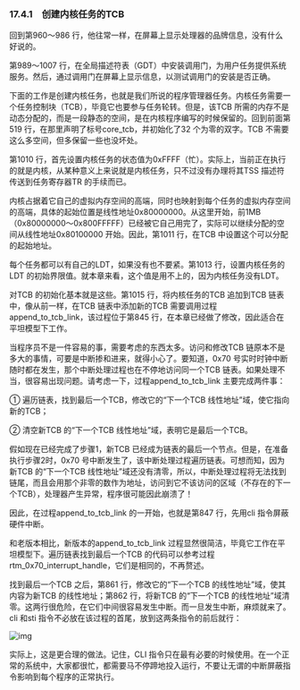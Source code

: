 ### 17.4.1　创建内核任务的TCB

回到第960～986 行，他往常一样，在屏幕上显示处理器的品牌信息，没有什么好说的。

第989～1007 行，在全局描述符表（GDT）中安装调用门，为用户任务提供系统服务。然后，通过调用门在屏幕上显示信息，以测试调用门的安装是否正确。

下面的工作是创建内核任务，也就是我们所说的程序管理器任务。内核任务需要一个任务控制块（TCB），毕竟它也要参与任务轮转。但是，该TCB 所需的内存不是动态分配的，而是一段静态的空间，是在内核程序编写的时候保留的。回到前面第519 行，在那里声明了标号core_tcb，并初始化了32 个为零的双字。TCB 不需要这么多空间，但多保留一些也没坏处。

第1010 行，首先设置内核任务的状态值为0xFFFF（忙）。实际上，当前正在执行的就是内核，从某种意义上来说就是内核任务，只不过没有办理将其TSS 描述符传送到任务寄存器TR 的手续而已。

内核占据着它自己的虚拟内存空间的高端，同时也映射到每个任务的虚拟内存空间的高端，具体的起始位置是线性地址0x80000000。从这里开始，前1MB（0x80000000～0x800FFFFF）已经被它自己用完了，实际可以继续分配的空间从线性地址0x80100000 开始。因此，第1011 行，在TCB 中设置这个可以分配的起始地址。

每个任务都可以有自己的LDT，如果没有也不要紧。第1013 行，设置内核任务的LDT 的初始界限值。就本章来看，这个值是用不上的，因为内核任务没有LDT。

对TCB 的初始化基本就是这些。第1015 行，将内核任务的TCB 追加到TCB 链表中，像从前一样，在TCB 链表中添加新的TCB 需要调用过程append_to_tcb_link，该过程位于第845 行，在本章已经做了修改，因此适合在平坦模型下工作。

当程序员不是一件容易的事，需要考虑的东西太多。访问和修改TCB 链原本不是多大的事情，可要是中断掺和进来，就得小心了。要知道，0x70 号实时时钟中断随时都在发生，那个中断处理过程也在不停地访问同一个TCB 链表。如果处理不当，很容易出现问题。请考虑一下，过程append_to_tcb_link 主要完成两件事：

① 遍历链表，找到最后一个TCB，修改它的“下一个TCB 线性地址”域，使它指向新的TCB；

② 清空新TCB 的“下一个TCB 线性地址”域，表明它是最后一个TCB。

假如现在已经完成了步骤1，新TCB 已经成为链表的最后一个节点。但是，在准备执行步骤2时，0x70 号中断发生了，该中断处理过程遍历链表。可想而知，因为新TCB 的“下一个TCB 线性地址”域还没有清零，所以，中断处理过程将无法找到链尾，而且会用那个非零的数作为地址，访问到它不该访问的区域（不存在的下一个TCB），处理器产生异常，程序很可能因此崩溃了！

因此，在过程append_to_tcb_link 的一开始，也就是第847 行，先用cli 指令屏蔽硬件中断。

和老版本相比，新版本的append_to_tcb_link 过程显然很简洁，毕竟它工作在平坦模型下。遍历链表找到最后一个TCB 的代码可以参考过程rtm_0x70_interrupt_handle，它们是相同的，不再赘述。

找到最后一个TCB 之后，第861 行，修改它的“下一个TCB 的线性地址”域，使其内容为新TCB 的线性地址；第862 行，将新TCB 的“下一个TCB 的线性地址”域清零。这两行很危险，在它们中间很容易发生中断。而一旦发生中断，麻烦就来了。cli 和sti 指令不必放在该过程的首尾，放到这两条指令的前后就行：

![img](../0-Assets/Epubook/x86汇编语言从实模式到保护模式_李忠_等_Z_Library/images/00755.jpeg)

实际上，这是更合理的做法。记住，CLI 指令只在最有必要的时候使用。在一个正常的系统中，大家都很忙，都需要马不停蹄地投入运行，不要让无谓的中断屏蔽指令影响到每个程序的正常执行。
